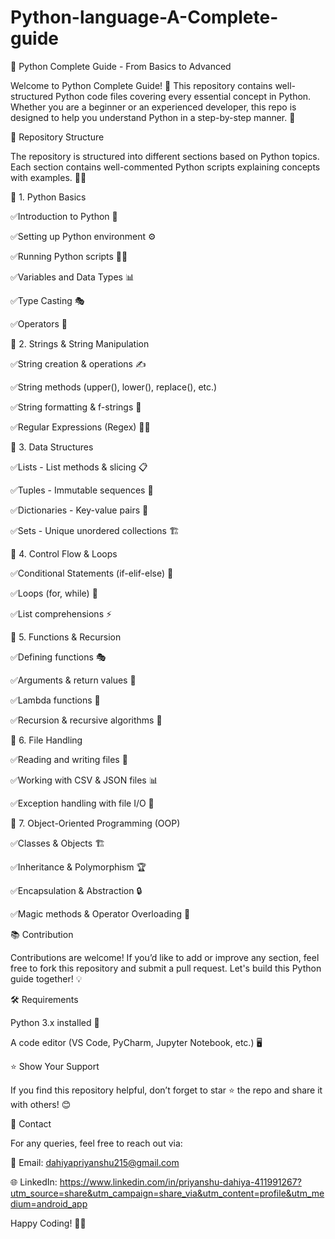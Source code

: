 # Python-language-A-Complete-guide
🐍 Python Complete Guide - From Basics to Advanced

Welcome to Python Complete Guide! 🚀 This repository contains well-structured Python code files covering every essential concept in Python. Whether you are a beginner or an experienced developer, this repo is designed to help you understand Python in a step-by-step manner. 🎯

📌 Repository Structure

The repository is structured into different sections based on Python topics. Each section contains well-commented Python scripts explaining concepts with examples. 📂📜

🔹 1. Python Basics

✅Introduction to Python 🐍

✅Setting up Python environment ⚙️

✅Running Python scripts 🏃‍♂️

✅Variables and Data Types 📊

✅Type Casting 🎭

✅Operators 🔢

🔹 2. Strings & String Manipulation

✅String creation & operations ✍️

✅String methods (upper(), lower(), replace(), etc.)

✅String formatting & f-strings 📑

✅Regular Expressions (Regex) 🕵️‍♂️

🔹 3. Data Structures

✅Lists - List methods & slicing 📋

✅Tuples - Immutable sequences 🎯

✅Dictionaries - Key-value pairs 📖

✅Sets - Unique unordered collections 🏗

🔹 4. Control Flow & Loops

✅Conditional Statements (if-elif-else) 🔀

✅Loops (for, while) 🔄

✅List comprehensions ⚡

🔹 5. Functions & Recursion

✅Defining functions 🎭

✅Arguments & return values 📩

✅Lambda functions 🚀

✅Recursion & recursive algorithms 🔁

🔹 6. File Handling

✅Reading and writing files 📄

✅Working with CSV & JSON files 📊

✅Exception handling with file I/O 🚧

🔹 7. Object-Oriented Programming (OOP)

✅Classes & Objects 🏗

✅Inheritance & Polymorphism 🏆

✅Encapsulation & Abstraction 🔒

✅Magic methods & Operator Overloading 🎩


📚 Contribution

Contributions are welcome! If you’d like to add or improve any section, feel free to fork this repository and submit a pull request. Let's build this Python guide together! 💡

🛠 Requirements

Python 3.x installed 📌

A code editor (VS Code, PyCharm, Jupyter Notebook, etc.) 🖥

⭐ Show Your Support

If you find this repository helpful, don’t forget to star ⭐ the repo and share it with others! 😊

📩 Contact

For any queries, feel free to reach out via:

📧 Email: dahiyapriyanshu215@gmail.com

🌐 LinkedIn: https://www.linkedin.com/in/priyanshu-dahiya-411991267?utm_source=share&utm_campaign=share_via&utm_content=profile&utm_medium=android_app

Happy Coding! 🚀🔥

